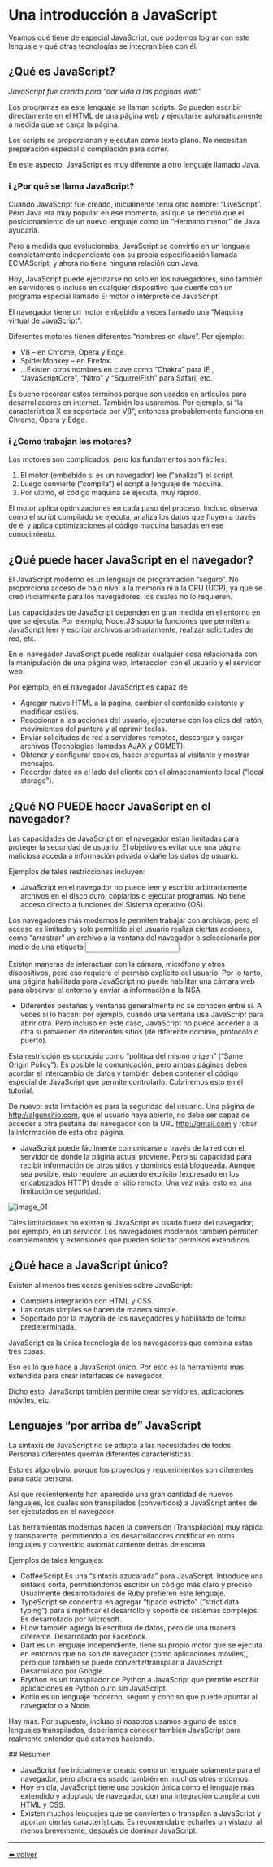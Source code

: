 # Una introducción a JavaScript

Veamos qué tiene de especial JavaScript, qué podemos lograr con este lenguaje y qué otras tecnologías se integran bien con él.

## ¿Qué es JavaScript?

*JavaScript fue creado para “dar vida a las páginas web”.*

Los programas en este lenguaje se llaman scripts. Se pueden escribir directamente en el HTML de una página web y ejecutarse automáticamente a medida que se carga la página.

Los scripts se proporcionan y ejecutan como texto plano. No necesitan preparación especial o compilación para correr.

En este aspecto, JavaScript es muy diferente a otro lenguaje llamado Java.

### ℹ️ ¿Por qué se llama JavaScript?
Cuando JavaScript fue creado, inicialmente tenía otro nombre: “LiveScript”. Pero Java era muy popular en ese momento, así que se decidió que el posicionamiento de un nuevo lenguaje como un “Hermano menor” de Java ayudaría.

Pero a medida que evolucionaba, JavaScript se convirtió en un lenguaje completamente independiente con su propia especificación llamada ECMAScript, y ahora no tiene ninguna relación con Java.

Hoy, JavaScript puede ejecutarse no solo en los navegadores, sino también en servidores o incluso en cualquier dispositivo que cuente con un programa especial llamado El motor o intérprete de JavaScript.

El navegador tiene un motor embebido a veces llamado una “Máquina virtual de JavaScript”.

Diferentes motores tienen diferentes “nombres en clave”. Por ejemplo:

* V8 – en Chrome, Opera y Edge.
* SpiderMonkey – en Firefox.
* …Existen otros nombres en clave como “Chakra” para IE , “JavaScriptCore”, “Nitro” y “SquirrelFish” para Safari, etc.

Es bueno recordar estos términos porque son usados en artículos para desarrolladores en internet. También los usaremos. Por ejemplo, si “la característica X es soportada por V8”, entonces probablemente funciona en Chrome, Opera y Edge.

### ℹ️ ¿Como trabajan los motores?
Los motores son complicados, pero los fundamentos son fáciles.

1. El motor (embebido si es un navegador) lee (“analiza”) el script.
2. Luego convierte (“compila”) el script a lenguaje de máquina.
3. Por último, el código máquina se ejecuta, muy rápido.

El motor aplica optimizaciones en cada paso del proceso. Incluso observa como el script compilado se ejecuta, analiza los datos que fluyen a través de él y aplica optimizaciones al código maquina basadas en ese conocimiento.

## ¿Qué puede hacer JavaScript en el navegador?
El JavaScript moderno es un lenguaje de programación “seguro”. No proporciona acceso de bajo nivel a la memoria ni a la CPU (UCP); ya que se creó inicialmente para los navegadores, los cuales no lo requieren.

Las capacidades de JavaScript dependen en gran medida en el entorno en que se ejecuta. Por ejemplo, Node.JS soporta funciones que permiten a JavaScript leer y escribir archivos arbitrariamente, realizar solicitudes de red, etc.

En el navegador JavaScript puede realizar cualquier cosa relacionada con la manipulación de una página web, interacción con el usuario y el servidor web.

Por ejemplo, en el navegador JavaScript es capaz de:

* Agregar nuevo HTML a la página, cambiar el contenido existente y modificar estilos.
* Reaccionar a las acciones del usuario, ejecutarse con los clics del ratón, movimientos del puntero y al oprimir teclas.
* Enviar solicitudes de red a servidores remotos, descargar y cargar archivos (Tecnologías llamadas AJAX y COMET).
* Obtener y configurar cookies, hacer preguntas al visitante y mostrar mensajes.
* Recordar datos en el lado del cliente con el almacenamiento local (“local storage”).

## ¿Qué NO PUEDE hacer JavaScript en el navegador?
Las capacidades de JavaScript en el navegador están limitadas para proteger la seguridad de usuario. El objetivo es evitar que una página maliciosa acceda a información privada o dañe los datos de usuario.

Ejemplos de tales restricciones incluyen:

* JavaScript en el navegador no puede leer y escribir arbitrariamente archivos en el disco duro, copiarlos o ejecutar programas. No tiene acceso directo a funciones del Sistema operativo (OS).

Los navegadores más modernos le permiten trabajar con archivos, pero el acceso es limitado y solo permitido si el usuario realiza ciertas acciones, como “arrastrar” un archivo a la ventana del navegador o seleccionarlo por medio de una etiqueta <input>.

Existen maneras de interactuar con la cámara, micrófono y otros dispositivos, pero eso requiere el permiso explícito del usuario. Por lo tanto, una página habilitada para JavaScript no puede habilitar una cámara web para observar el entorno y enviar la información a la NSA.

* Diferentes pestañas y ventanas generalmente no se conocen entre sí. A veces sí lo hacen: por ejemplo, cuando una ventana usa JavaScript para abrir otra. Pero incluso en este caso, JavaScript no puede acceder a la otra si provienen de diferentes sitios (de diferente dominio, protocolo o puerto).

Esta restricción es conocida como “política del mismo origen” (“Same Origin Policy”). Es posible la comunicación, pero ambas páginas deben acordar el intercambio de datos y también deben contener el código especial de JavaScript que permite controlarlo. Cubriremos esto en el tutorial.

De nuevo: esta limitación es para la seguridad del usuario. Una página de http://algunsitio.com, que el usuario haya abierto, no debe ser capaz de acceder a otra pestaña del navegador con la URL http://gmail.com y robar la información de esta otra página.

* JavaScript puede fácilmente comunicarse a través de la red con el servidor de donde la página actual proviene. Pero su capacidad para recibir información de otros sitios y dominios está bloqueada. Aunque sea posible, esto requiere un acuerdo explícito (expresado en los encabezados HTTP) desde el sitio remoto. Una vez más: esto es una limitación de seguridad.

![image_01](https://github.com/VictorHugoAguilar/javascript-interview-questions-explained/blob/main/theory/getting-started/intro/img/image_01.png?raw=true)

Tales limitaciones no existen si JavaScript es usado fuera del navegador; por ejemplo, en un servidor. Los navegadores modernos también permiten complementos y extensiones que pueden solicitar permisos extendidos.

## ¿Qué hace a JavaScript único?
Existen al menos tres cosas geniales sobre JavaScript:

* Completa integración con HTML y CSS.
* Las cosas simples se hacen de manera simple.
* Soportado por la mayoría de los navegadores y habilitado de forma predeterminada.

JavaScript es la única tecnología de los navegadores que combina estas tres cosas.

Eso es lo que hace a JavaScript único. Por esto es la herramienta mas extendida para crear interfaces de navegador.

Dicho esto, JavaScript también permite crear servidores, aplicaciones móviles, etc.

## Lenguajes “por arriba de” JavaScript
La sintaxis de JavaScript no se adapta a las necesidades de todos. Personas diferentes querrán diferentes características.

Esto es algo obvio, porque los proyectos y requerimientos son diferentes para cada persona.

Así que recientemente han aparecido una gran cantidad de nuevos lenguajes, los cuales son transpilados (convertidos) a JavaScript antes de ser ejecutados en el navegador.

Las herramientas modernas hacen la conversión (Transpilación) muy rápida y transparente, permitiendo a los desarrolladores codificar en otros lenguajes y convertirlo automáticamente detrás de escena.

Ejemplos de tales lenguajes:

* CoffeeScript Es una “sintaxis azucarada” para JavaScript. Introduce una sintaxis corta, permitiéndonos escribir un código más claro y preciso. Usualmente desarrolladores de Ruby prefieren este lenguaje.
* TypeScript se concentra en agregar “tipado estricto” (“strict data typing”) para simplificar el desarrollo y soporte de sistemas complejos. Es desarrollado por Microsoft.
* FLow también agrega la escritura de datos, pero de una manera diferente. Desarrollado por Facebook.
* Dart es un lenguaje independiente, tiene su propio motor que se ejecuta en entornos que no son de navegador (como aplicaciones móviles), pero que también se puede convertir/transpilar a JavaScript. Desarrollado por Google.
* Brython es un transpilador de Python a JavaScript que permite escribir aplicaciones en Python puro sin JavaScript.
* Kotlin es un lenguaje moderno, seguro y conciso que puede apuntar al navegador o a Node.

Hay más. Por supuesto, incluso si nosotros usamos alguno de estos lenguajes transpilados, deberíamos conocer también JavaScript para realmente entender qué estamos haciendo.

## Resumen

* JavaScript fue inicialmente creado como un lenguaje solamente para el navegador, pero ahora es usado también en muchos otros entornos.
* Hoy en día, JavaScript tiene una posición única como el lenguaje más extendido y adoptado de navegador, con una integración completa con HTML y CSS.
* Existen muchos lenguajes que se convierten o transpilan a JavaScript y aportan ciertas características. Es recomendable echarles un vistazo, al menos brevemente, después de dominar JavaScript.

---
[⬅️ volver](https://github.com/VictorHugoAguilar/javascript-interview-questions-explained/tree/main/theory/getting-started)
